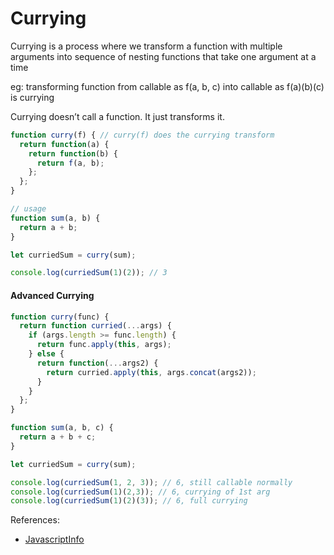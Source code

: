 # Currying

Currying is a process where we transform a function with multiple arguments into sequence of nesting functions that take one argument at a time

eg: transforming function from callable as f(a, b, c) into callable as f(a)(b)(c) is currying

Currying doesn’t call a function. It just transforms it.

```js
function curry(f) { // curry(f) does the currying transform
  return function(a) {
    return function(b) {
      return f(a, b);
    };
  };
}

// usage
function sum(a, b) {
  return a + b;
}

let curriedSum = curry(sum);

console.log(curriedSum(1)(2)); // 3
```

#### Advanced Currying

```js
function curry(func) {
  return function curried(...args) {
    if (args.length >= func.length) {
      return func.apply(this, args);
    } else {
      return function(...args2) {
        return curried.apply(this, args.concat(args2));
      }
    }
  };
}

function sum(a, b, c) {
  return a + b + c;
}

let curriedSum = curry(sum);

console.log(curriedSum(1, 2, 3)); // 6, still callable normally
console.log(curriedSum(1)(2,3)); // 6, currying of 1st arg
console.log(curriedSum(1)(2)(3)); // 6, full currying
```


References:
- [JavascriptInfo](https://javascript.info/currying-partials)